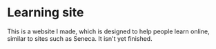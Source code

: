 # Learning site
This is a website I made, which is designed to help people learn online, similar to sites such as Seneca. It isn't yet finished.
